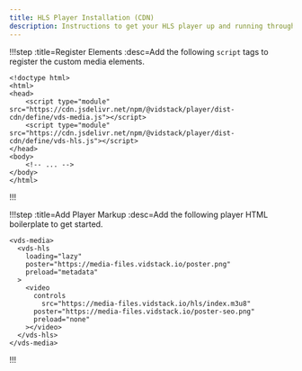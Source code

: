 ```yaml
---
title: HLS Player Installation (CDN)
description: Instructions to get your HLS player up and running through a CDN.
---
```


!!!step :title=Register Elements :desc=Add the following `script` tags to register the custom media elements.

```html:copy-highlight{4-5}
<!doctype html>
<html>
<head>
	<script type="module" src="https://cdn.jsdelivr.net/npm/@vidstack/player/dist-cdn/define/vds-media.js"></script>
	<script type="module" src="https://cdn.jsdelivr.net/npm/@vidstack/player/dist-cdn/define/vds-hls.js"></script>
</head>
<body>
	<!-- ... -->
</body>
</html>
```

!!!

!!!step :title=Add Player Markup :desc=Add the following player HTML boilerplate to get started.

```html:copy
<vds-media>
  <vds-hls
    loading="lazy"
    poster="https://media-files.vidstack.io/poster.png"
    preload="metadata"
  >
    <video
      controls
	    src="https://media-files.vidstack.io/hls/index.m3u8"
      poster="https://media-files.vidstack.io/poster-seo.png"
      preload="none"
    ></video>
  </vds-hls>
</vds-media>
```

!!!

